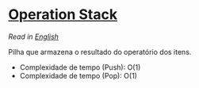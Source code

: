 # [Operation Stack](op_stack.cpp)

*Read in [English](README.en.md)*

Pilha que armazena o resultado do operatório dos itens.

* Complexidade de tempo (Push): O(1)
* Complexidade de tempo (Pop): O(1)
